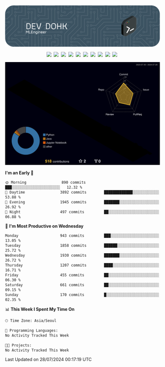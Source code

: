 ![Header](./github-header-image.png)

<div align="center">
  <img src="https://ziadoua.github.io/m3-Markdown-Badges/badges/FastAPI/fastapi1.svg" />&nbsp
  <img src="https://ziadoua.github.io/m3-Markdown-Badges/badges/Git/git1.svg" />&nbsp
  <img src="https://ziadoua.github.io/m3-Markdown-Badges/badges/LeetCode/leetcode1.svg" />&nbsp
  <img src="https://ziadoua.github.io/m3-Markdown-Badges/badges/LinkedIn/linkedin2.svg" />&nbsp
  <img src="https://ziadoua.github.io/m3-Markdown-Badges/badges/Linux/linux2.svg" />&nbsp
  <img src="https://ziadoua.github.io/m3-Markdown-Badges/badges/macOS/macos1.svg" />&nbsp
  <img src="https://ziadoua.github.io/m3-Markdown-Badges/badges/PostgreSQL/postgresql3.svg" />&nbsp
  <img src="https://ziadoua.github.io/m3-Markdown-Badges/badges/Python/python3.svg" />&nbsp
  <img src="https://ziadoua.github.io/m3-Markdown-Badges/badges/PyCharm/pycharm1.svg" />&nbsp
  <img src="https://ziadoua.github.io/m3-Markdown-Badges/badges/VisualStudio/visualstudio3.svg" />&nbsp
</div>

![](./profile-3d-contrib/profile-night-rainbow.svg)

<!--START_SECTION:waka-->
**I'm an Early 🐤** 

```text
🌞 Morning                890 commits         ███░░░░░░░░░░░░░░░░░░░░░░   12.32 % 
🌆 Daytime                3892 commits        █████████████░░░░░░░░░░░░   53.88 % 
🌃 Evening                1945 commits        ███████░░░░░░░░░░░░░░░░░░   26.92 % 
🌙 Night                  497 commits         ██░░░░░░░░░░░░░░░░░░░░░░░   06.88 % 
```
📅 **I'm Most Productive on Wednesday** 

```text
Monday                   943 commits         ███░░░░░░░░░░░░░░░░░░░░░░   13.05 % 
Tuesday                  1858 commits        ██████░░░░░░░░░░░░░░░░░░░   25.72 % 
Wednesday                1930 commits        ███████░░░░░░░░░░░░░░░░░░   26.72 % 
Thursday                 1207 commits        ████░░░░░░░░░░░░░░░░░░░░░   16.71 % 
Friday                   455 commits         ██░░░░░░░░░░░░░░░░░░░░░░░   06.30 % 
Saturday                 661 commits         ██░░░░░░░░░░░░░░░░░░░░░░░   09.15 % 
Sunday                   170 commits         █░░░░░░░░░░░░░░░░░░░░░░░░   02.35 % 
```


📊 **This Week I Spent My Time On** 

```text
🕑︎ Time Zone: Asia/Seoul

💬 Programming Languages: 
No Activity Tracked This Week

🐱‍💻 Projects: 
No Activity Tracked This Week
```


 Last Updated on 28/07/2024 00:17:19 UTC
<!--END_SECTION:waka-->




